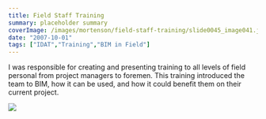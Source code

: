 ```yaml
---
title: Field Staff Training
summary: placeholder summary
coverImage: /images/mortenson/field-staff-training/slide0045_image041.jpg
date: "2007-10-01"
tags: ["IDAT","Training","BIM in Field"]
---
```


I was responsible for creating and presenting training to all levels of field personal from project managers to foremen. This training introduced the team to BIM, how it can be used, and how it could benefit them on their current project.

![](/images/mortenson/field-staff-training/slide0045_image043.png)